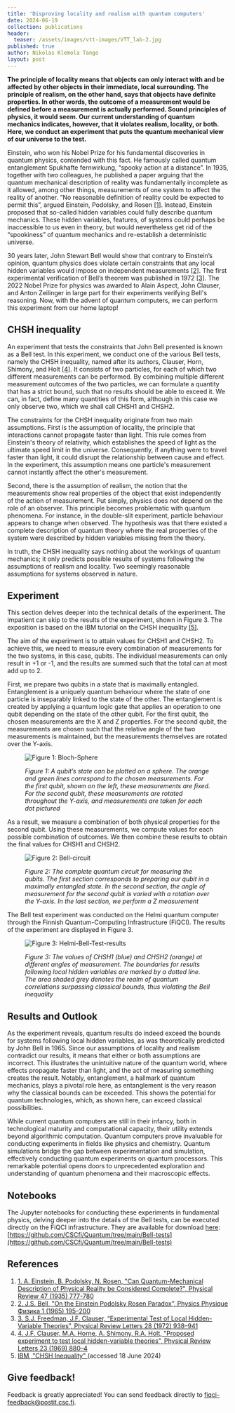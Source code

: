 ```yaml
---
title: 'Disproving locality and realism with quantum computers'
date: 2024-06-19
collection: publications
header:
  teaser: /assets/images/vtt-images/VTT_lab-2.jpg
published: true
author: Nikolas Klemola Tango
layout: post
---
```


**The principle of locality means that objects can only interact with and be affected by other objects in their immediate, local surrounding. The principle of realism, on the other hand, says that objects have definite properties. In other words, the outcome of a measurement would be defined before a measurement is actually performed. Sound principles of physics, it would seem. Our current understanding of quantum mechanics indicates, however, that it violates realism, locality, or both. Here, we conduct an experiment that puts the quantum mechanical view of our universe to the test.**

Einstein, who won his Nobel Prize for his fundamental discoveries in quantum physics, contended with this fact. He famously called quantum entanglement Spukhafte fernwirkung, “spooky action at a distance”. In 1935, together with two colleagues, he published a paper arguing that the quantum mechanical description of reality was fundamentally incomplete as it allowed, among other things, measurements of one system to affect the reality of another. “No reasonable definition of reality could be expected to permit this”, argued Einstein, Podolsky, and Rosen [[1]](#references). Instead, Einstein proposed that so-called hidden variables could fully describe quantum mechanics. These hidden variables, features, of systems could perhaps be inaccessible to us even in theory, but would nevertheless get rid of the “spookiness” of quantum mechanics and re-establish a deterministic universe.

30 years later, John Stewart Bell would show that contrary to Einstein’s opinion, quantum physics does violate certain constraints that any local hidden variables would impose on independent measurements [[2]](#references). The first experimental verification of Bell’s theorem was published in 1972 [[3]](#references). The 2022 Nobel Prize for physics was awarded to Alain Aspect, John Clauser, and Anton Zeilinger in large part for their experiments verifying Bell's reasoning. Now, with the advent of quantum computers, we can perform this experiment from our home laptop!

## CHSH inequality
An experiment that tests the constraints that John Bell presented is known as a Bell test. In this experiment, we conduct one of the various Bell tests, namely the CHSH inequality, named after its authors, Clauser, Horn, Shimony, and Holt [[4]](#references). It consists of two particles, for each of which two different measurements can be performed. By combining multiple different measurement outcomes of the two particles, we can formulate a quantity that has a strict bound, such that no results should be able to exceed it. We can, in fact, define many quantities of this form, although in this case we only observe two, which we shall call CHSH1 and CHSH2.

The constraints for the CHSH inequality originate from two main assumptions. First is the assumption of locality, the principle that interactions cannot propagate faster than light. This rule comes from Einstein's theory of relativity, which establishes the speed of light as the ultimate speed limit in the universe. Consequently, if anything were to travel faster than light, it could disrupt the relationship between cause and effect. In the experiment, this assumption means one particle's measurement cannot instantly affect the other's measurement.

Second, there is the assumption of realism, the notion that the measurements show real properties of the object that exist independently of the action of measurement. Put simply, physics does not depend on the role of an observer. This principle becomes problematic with quantum phenomena. For instance, in the double-slit experiment, particle behaviour appears to change when observed. The hypothesis was that there existed a complete description of quantum theory where the real properties of the system were described by hidden variables missing from the theory.

In truth, the CHSH inequality says nothing about the workings of quantum mechanics; it only predicts possible results of systems following the assumptions of realism and locality. Two seemingly reasonable assumptions for systems observed in nature.

## Experiment
This section delves deeper into the technical details of the experiment. The impatient can skip to the results of the experiment, shown in Figure 3. The exposition is based on the IBM tutorial on the CHSH inequality [[5]](#references).

The aim of the experiment is to attain values for CHSH1 and CHSH2. To achieve this, we need to measure every combination of measurements for the two systems, in this case, qubits. The individual measurements can only result in +1 or -1, and the results are summed such that the total can at most add up to 2. 

First, we prepare two qubits in a state that is maximally entangled. Entanglement is a uniquely quantum behaviour where the state of one particle is inseparably linked to the state of the other. The entanglement is created by applying a quantum logic gate that applies an operation to one qubit depending on the state of the other qubit. For the first qubit, the chosen measurements are the X and Z properties. For the second qubit, the measurements are chosen such that the relative angle of the two measurements is maintained, but the measurements themselves are rotated over the Y-axis.

<figure>
    <img src="/assets/images/Bell-Test-Blog/Figure1-Bloch-Sphere.png" alt="Figure 1: Bloch-Sphere">
    <figcaption>
    <p>
    <em>Figure 1: A qubit’s state can be plotted on a sphere. The orange and green lines correspond to the chosen measurements. For the first qubit, shown on the left, these measurements are fixed. For the second qubit, these measurements are rotated throughout the Y-axis, and measurements are taken for each dot pictured</em>
    </p>
    </figcaption>
</figure>

As a result, we measure a combination of both physical properties for the second qubit. Using these measurements, we compute values for each possible combination of outcomes. We then combine these results to obtain the final values for CHSH1 and CHSH2.

<figure>
    <img src="/assets/images/Bell-Test-Blog/Figure2-bell-circ.png" alt="Figure 2: Bell-circuit">
    <figcaption>
    <p>
    <em>Figure 2: The complete quantum circuit for measuring the qubits. The first section corresponds to preparing our qubit in a maximally entangled state. In the second section, the angle of measurement for the second qubit is varied with a rotation over the Y-axis. In the last section, we perform a Z measurement</em>
    </p>
    </figcaption>
</figure>

The Bell test experiment was conducted on the Helmi quantum computer through the Finnish Quantum-Computing Infrastructure (FiQCI). The results of the experiment are displayed in Figure 3.

<figure>
    <img src="/assets/images/Bell-Test-Blog/Figure3-Helmi-bell-results.png" alt="Figure 3: Helmi-Bell-Test-results">
    <figcaption>
    <p>
    <em>Figure 3: The values of CHSH1 (blue) and CHSH2 (orange) at different angles of measurement. The boundaries for results following local hidden variables are marked by a dotted line. The area shaded grey denotes the realm of quantum correlations surpassing classical bounds, thus violating the Bell inequality</em>
    </p>
    </figcaption>
</figure>

## Results and Outlook
As the experiment reveals, quantum results do indeed exceed the bounds for systems following local hidden variables, as was theoretically predicted by John Bell in 1965. Since our assumptions of locality and realism contradict our results, it means that either or both assumptions are incorrect. This illustrates the unintuitive nature of the quantum world, where effects propagate faster than light, and the act of measuring something creates the result. Notably, entanglement, a hallmark of quantum mechanics, plays a pivotal role here, as entanglement is the very reason why the classical bounds can be exceeded. This shows the potential for quantum technologies, which, as shown here, can exceed classical possibilities.

While current quantum computers are still in their infancy, both in technological maturity and computational capacity, their utility extends beyond algorithmic computation. Quantum computers prove invaluable for conducting experiments in fields like physics and chemistry. Quantum simulations bridge the gap between experimentation and simulation, effectively conducting quantum experiments on quantum processors. This remarkable potential opens doors to unprecedented exploration and understanding of quantum phenomena and their macroscopic effects.

## Notebooks
The Jupyter notebooks for conducting these experiments in fundamental physics, delving deeper into the details of the Bell tests, can be executed directly on the FiQCI infrastructure. They are available for download [here](https://github.com/CSCfi/Quantum/tree/main/Bell-tests): [https://github.com/CSCfi/Quantum/tree/main/Bell-tests](https://github.com/CSCfi/Quantum/tree/main/Bell-tests)

## References

1. [1.	A. Einstein, B. Podolsky, N. Rosen, "Can Quantum-Mechanical Description of Physical Reality be Considered Complete?", Physical Review 47 (1935) 777-780](https://doi.org/10.1103/PhysRev.47.777)
2. [2.	J.S. Bell, "On the Einstein Podolsky Rosen Paradox”, Physics Physique Физика 1 (1965) 195–200](https://doi.org/10.1103/PhysicsPhysiqueFizika.1.195)
3. [3.	S.J. Freedman, J.F. Clauser, “Experimental Test of Local Hidden-Variable Theories”, Physical Review Letters 28 (1972) 938–941](https://doi.org/10.1103/PhysRevLett.28.938)
4. [4.	J.F. Clauser, M.A. Horne, A. Shimony, R.A. Holt, "Proposed experiment to test local hidden-variable theories", Physical Review Letters 23 (1969) 880–4](https://doi.org/10.1103/PhysRevLett.23.880)
5. [IBM, "CHSH Inequality" ](https://learning.quantum.ibm.com/tutorial/chsh-inequality) (accessed 18 June 2024)

## Give feedback!

Feedback is greatly appreciated! You can send feedback directly to [fiqci-feedback@postit.csc.fi](mailto:fiqci-feedback@postit.csc.fi).
